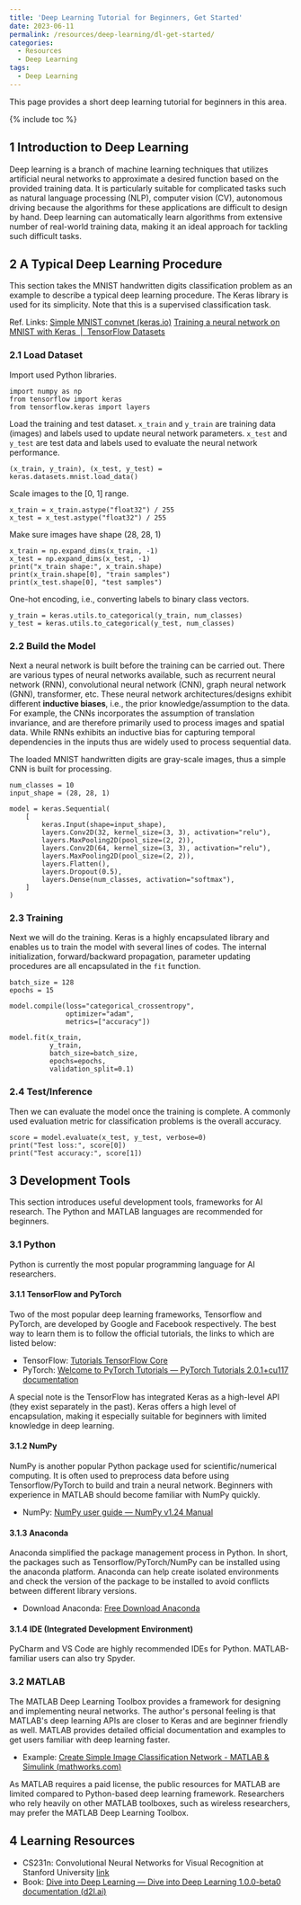 ```yaml
---
title: 'Deep Learning Tutorial for Beginners, Get Started'
date: 2023-06-11
permalink: /resources/deep-learning/dl-get-started/
categories:
  - Resources
  - Deep Learning  
tags:
  - Deep Learning
---
```


This page provides a short deep learning tutorial for beginners in this area.

{% include toc %}

## 1 Introduction to Deep Learning

Deep learning is a branch of machine learning techniques that utilizes artificial neural networks to approximate a desired function based on the provided training data. It is particularly suitable for complicated tasks such as natural language processing (NLP), computer vision (CV), autonomous driving because the algorithms for these applications are difficult to design by hand. Deep learning can automatically learn algorithms from extensive number of real-world training data, making it an ideal approach for tackling such difficult tasks.


## 2 A Typical Deep Learning Procedure

This section takes the MNIST handwritten digits classification problem as an example to describe a typical deep learning procedure. The Keras library is used for its simplicity. Note that this is a supervised classification task.

Ref. Links: [Simple MNIST convnet (keras.io)](https://keras.io/examples/vision/mnist_convnet/)
	            [Training a neural network on MNIST with Keras  |  TensorFlow Datasets](https://www.tensorflow.org/datasets/keras_example)

### 2.1 Load Dataset

Import used Python libraries.
```
import numpy as np
from tensorflow import keras
from tensorflow.keras import layers
```

Load the training and test dataset. `x_train` and `y_train` are training data (images) and labels used to update neural network parameters. `x_test` and `y_test` are test data and labels used to evaluate the neural network performance.

```
(x_train, y_train), (x_test, y_test) = keras.datasets.mnist.load_data()
```

Scale images to the [0, 1] range. 

```
x_train = x_train.astype("float32") / 255
x_test = x_test.astype("float32") / 255
```

Make sure images have shape (28, 28, 1)

```
x_train = np.expand_dims(x_train, -1)
x_test = np.expand_dims(x_test, -1)
print("x_train shape:", x_train.shape)
print(x_train.shape[0], "train samples")
print(x_test.shape[0], "test samples")
```

One-hot encoding, i.e., converting labels to binary class vectors.

```
y_train = keras.utils.to_categorical(y_train, num_classes)
y_test = keras.utils.to_categorical(y_test, num_classes)
```

### 2.2 Build the Model

Next a neural network is built before the training can be carried out. There are various types of neural networks available, such as recurrent neural network (RNN), convolutional neural network (CNN), graph neural network (GNN), transformer, etc. These neural network architectures/designs exhibit different __inductive biases__, i.e., the prior knowledge/assumption to the data. For example, the CNNs incorporates the assumption of translation invariance, and are therefore primarily used to process images and spatial data. While RNNs exhibits an inductive bias for capturing temporal dependencies in the inputs thus are widely used to process sequential data.

The loaded MNIST handwritten digits are gray-scale images, thus a simple CNN is built for processing.

```
num_classes = 10
input_shape = (28, 28, 1)

model = keras.Sequential(
    [
        keras.Input(shape=input_shape),
        layers.Conv2D(32, kernel_size=(3, 3), activation="relu"),
        layers.MaxPooling2D(pool_size=(2, 2)),
        layers.Conv2D(64, kernel_size=(3, 3), activation="relu"),
        layers.MaxPooling2D(pool_size=(2, 2)),
        layers.Flatten(),
        layers.Dropout(0.5),
        layers.Dense(num_classes, activation="softmax"),
    ]
)
```

### 2.3 Training

Next we will do the training. Keras is a highly encapsulated library and enables us to train the model with several lines of codes. The internal initialization, forward/backward propagation, parameter updating procedures are all encapsulated in the `fit` function.

```
batch_size = 128
epochs = 15

model.compile(loss="categorical_crossentropy", 
			  optimizer="adam", 
			  metrics=["accuracy"])

model.fit(x_train, 
		  y_train, 
		  batch_size=batch_size, 
		  epochs=epochs, 
		  validation_split=0.1)
```


### 2.4 Test/Inference

Then we can evaluate the model once the training is complete. A commonly used evaluation metric for classification problems is the overall accuracy.

```
score = model.evaluate(x_test, y_test, verbose=0)
print("Test loss:", score[0])
print("Test accuracy:", score[1])
```

## 3 Development Tools

This section introduces useful development tools, frameworks for AI research. The Python and MATLAB languages are recommended for beginners.

### 3.1 Python

Python is currently the most popular programming language for AI researchers. 

#### 3.1.1 TensorFlow and PyTorch

Two of the most popular deep learning frameworks, Tensorflow and PyTorch, are developed by Google and Facebook respectively. The best way to learn them is to follow the official tutorials, the links to which are listed below:
- TensorFlow: [Tutorials TensorFlow Core](https://www.tensorflow.org/tutorials)
- PyTorch: [Welcome to PyTorch Tutorials — PyTorch Tutorials 2.0.1+cu117 documentation](https://pytorch.org/tutorials/)

A special note is the TensorFlow has integrated Keras as a high-level API (they exist separately in the past). Keras offers a high level of encapsulation, making it especially suitable for beginners with limited knowledge in deep learning.

#### 3.1.2 NumPy

NumPy is another popular Python package used for scientific/numerical computing. It is often used to preprocess data before using Tensorflow/PyTorch to build and train a neural network. Beginners with experience in MATLAB should become familiar with NumPy quickly.
- NumPy: [NumPy user guide — NumPy v1.24 Manual](https://numpy.org/doc/1.24/user/index.html#user)

#### 3.1.3 Anaconda

Anaconda simplified the package management process in Python. In short, the packages such as Tensorflow/PyTorch/NumPy can be installed using the anaconda platform. Anaconda can help create isolated environments and check the version of the package to be installed to avoid conflicts between different library versions. 
- Download Anaconda: [Free Download Anaconda](https://www.anaconda.com/download/)

#### 3.1.4 IDE (Integrated Development Environment)

PyCharm and VS Code are highly recommended IDEs for Python. MATLAB-familiar users can also try Spyder. 

### 3.2 MATLAB

The MATLAB Deep Learning Toolbox provides a framework for designing and implementing neural networks. The author's personal feeling is that MATLAB's deep learning APIs are closer to Keras and are beginner friendly as well. MATLAB provides detailed official documentation and examples to get users familiar with deep learning faster.
- Example: [Create Simple Image Classification Network - MATLAB & Simulink (mathworks.com)](https://www.mathworks.com/help/deeplearning/gs/create-simple-deep-learning-classification-network.html)

As MATLAB requires a paid license, the public resources for MATLAB are limited compared to Python-based deep learning framework. Researchers who rely heavily on other MATLAB toolboxes, such as wireless researchers, may prefer the MATLAB Deep Learning Toolbox.

## 4 Learning Resources

- CS231n: Convolutional Neural Networks for Visual Recognition at Stanford University [link](http://cs231n.stanford.edu/)
- Book: [Dive into Deep Learning — Dive into Deep Learning 1.0.0-beta0 documentation (d2l.ai)](http://d2l.ai/index.html)